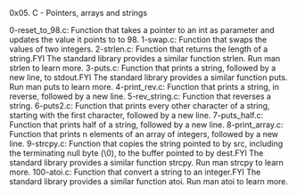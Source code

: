 0x05. C - Pointers, arrays and strings

0-reset_to_98.c: Function that takes a pointer to an int as parameter and updates the value it points to to 98.
1-swap.c: Function that swaps the values of two integers.
2-strlen.c: Function that returns the length of a string.FYI The standard library provides a similar function strlen. Run man strlen to learn more.
3-puts.c: Function that prints a string, followed by a new line, to stdout.FYI The standard library provides a similar function puts. Run man puts to learn more.
4-print_rev.c: Function that prints a string, in reverse, followed by a new line.
5-rev_string.c: Function that reverses a string.
6-puts2.c: Function that prints every other character of a string, starting with the first character, followed by a new line.
7-puts_half.c: Function that prints half of a string, followed by a new line.
8-print_array.c: Function that prints n elements of an array of integers, followed by a new line.
9-strcpy.c: Function that copies the string pointed to by src, including the terminating null byte (\0), to the buffer pointed to by dest.FYI The standard library provides a similar function strcpy. Run man strcpy to learn more.
100-atoi.c: Function that convert a string to an integer.FYI The standard library provides a similar function atoi. Run man atoi to learn more.
